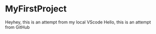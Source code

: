 # MyFirstProject
Heyhey, this is an attempt from my local VScode
Hello, this is an attempt from GitHub
